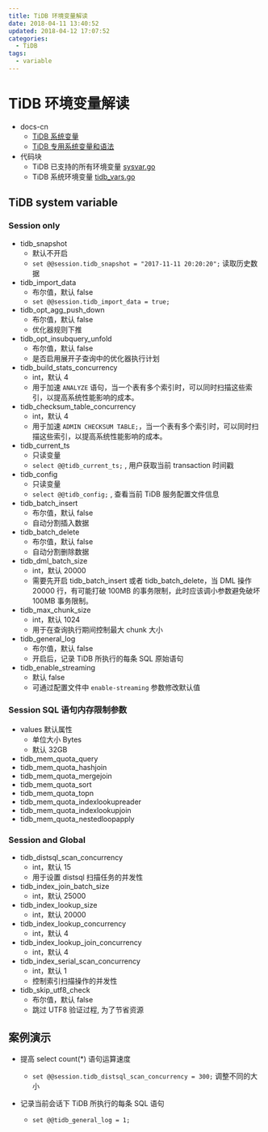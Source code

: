 ```yaml
---
title: TiDB 环境变量解读
date: 2018-04-11 13:40:52
updated: 2018-04-12 17:07:52
categories:
  - TiDB
tags:
  - variable
---
```

# TiDB 环境变量解读

- docs-cn
  - [TiDB 系统变量](https://github.com/pingcap/docs-cn/blob/master/sql/variable.md)
  - [TiDB 专用系统变量和语法](https://github.com/pingcap/docs-cn/blob/master/sql/tidb-specific.md)
- 代码块
  - TiDB 已支持的所有环境变量 [sysvar.go](https://github.com/pingcap/tidb/blob/master/sessionctx/variable/sysvar.go)
  - TiDB 系统环境变量 [tidb_vars.go](https://github.com/pingcap/tidb/blob/master/sessionctx/variable/tidb_vars.go)

## TiDB system variable

### Session only

- tidb_snapshot
  - 默认不开启
  - `set @@session.tidb_snapshot = "2017-11-11 20:20:20";` 读取历史数据
- tidb_import_data
  - 布尔值，默认 false
  - `set @@session.tidb_import_data = true;`
- tidb_opt_agg_push_down
  - 布尔值，默认 false
  - 优化器规则下推
- tidb_opt_insubquery_unfold
  - 布尔值，默认 false
  - 是否启用展开子查询中的优化器执行计划
- tidb_build_stats_concurrency
  - int，默认 4
  - 用于加速 `ANALYZE` 语句，当一个表有多个索引时，可以同时扫描这些索引，以提高系统性能影响的成本。
- tidb_checksum_table_concurrency
  - int，默认 4
  - 用于加速 `ADMIN CHECKSUM TABLE;`，当一个表有多个索引时，可以同时扫描这些索引，以提高系统性能影响的成本。
- tidb_current_ts
  - 只读变量
  - `select @@tidb_current_ts;` , 用户获取当前 transaction 时间戳
- tidb_config
  - 只读变量
  - `select @@tidb_config;` , 查看当前 TiDB 服务配置文件信息
- tidb_batch_insert
  - 布尔值，默认 false
  - 自动分割插入数据
- tidb_batch_delete
  - 布尔值，默认 false
  - 自动分割删除数据
- tidb_dml_batch_size
  - int，默认 20000
  - 需要先开启 tidb_batch_insert 或者 tidb_batch_delete，当 DML 操作 20000 行，有可能打破 100MB 的事务限制，此时应该调小参数避免破坏 100MB 事务限制。
- tidb_max_chunk_size
  - int，默认 1024
  - 用于在查询执行期间控制最大 chunk 大小
- tidb_general_log
  - 布尔值，默认 false
  - 开启后，记录 TiDB 所执行的每条 SQL 原始语句
- tidb_enable_streaming
  - 默认 false
  - 可通过配置文件中 `enable-streaming` 参数修改默认值

### Session SQL 语句内存限制参数

- values 默认属性
  - 单位大小 Bytes
  - 默认 32GB
- tidb_mem_quota_query
- tidb_mem_quota_hashjoin
- tidb_mem_quota_mergejoin
- tidb_mem_quota_sort
- tidb_mem_quota_topn
- tidb_mem_quota_indexlookupreader
- tidb_mem_quota_indexlookupjoin
- tidb_mem_quota_nestedloopapply

### Session and Global

- tidb_distsql_scan_concurrency
  - int，默认 15
  - 用于设置 distsql 扫描任务的并发性
- tidb_index_join_batch_size
  - int，默认 25000
- tidb_index_lookup_size
  - int，默认 20000
- tidb_index_lookup_concurrency
  - int，默认 4
- tidb_index_lookup_join_concurrency
  - int，默认 4
- tidb_index_serial_scan_concurrency
  - int，默认 1
  - 控制索引扫描操作的并发性
- tidb_skip_utf8_check
  - 布尔值，默认 false
  - 跳过 UTF8 验证过程, 为了节省资源

## 案例演示

- 提高 select count(*) 语句运算速度
  - `set @@session.tidb_distsql_scan_concurrency = 300;`  调整不同的大小

- 记录当前会话下 TiDB 所执行的每条 SQL 语句
  - `set @@tidb_general_log = 1;`